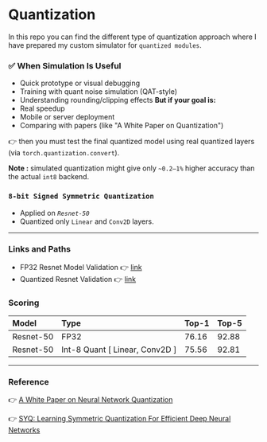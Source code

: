 
# Quantization
In this repo you can find the different type of quantization approach where I have prepared my custom simulator for `quantized modules`.

### ✅ When Simulation Is Useful
- Quick prototype or visual debugging
- Training with quant noise simulation (QAT-style)
- Understanding rounding/clipping effects
**But if your goal is:**
- Real speedup
- Mobile or server deployment
- Comparing with papers (like "A White Paper on Quantization")

👉 then you must test the final quantized model using real quantized layers (via `torch.quantization.convert`).


**Note :** simulated quantization might give only `~0.2–1%` higher accuracy than the actual `int8` backend.

### `8-bit Signed Symmetric Quantization`
- Applied on *`Resnet-50`*
- Quantized only `Linear` and `Conv2D` layers.

---
### Links and Paths
- FP32 Resnet Model Validation 👉  [link](./imagenet/main.py)
- Quantized Resnet Validation 👉  [link](./quantization/main.py)

### Scoring

| Model |  Type     | Top-1                | Top-5 |
| :-------- | :------- | :------------------------- |:------------------------- |
| Resnet-50 | FP32 | 76.16 |92.88 |
| Resnet-50 | Int-8 Quant [ Linear, Conv2D ] | 75.56 |92.81 |


---
### Reference

👉 [A White Paper on Neural Network Quantization](https://arxiv.org/abs/2106.08295)

👉 [SYQ: Learning Symmetric Quantization For Efficient Deep Neural Networks](https://arxiv.org/abs/1807.00301)
